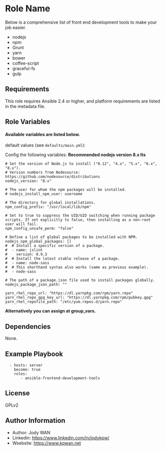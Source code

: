 Role Name
=========
Below is a comprehensive list of front end development tools to make your job easier.

* nodejs
* npm
* Grunt
* yarn
* bower
* coffee-script
* graceful-fs
* gulp

Requirements
------------

This role requires Ansible 2.4 or higher, and platform requirements are listed in the metadata file.

Role Variables
--------------

#### Available variables are listed below.

default values (see `defaults/main.yml`):

Config the following variables:
**Recommended nodejs version 8.x lts**
```
# Set the version of Node.js to install ("0.12", "4.x", "5.x", "6.x", "8.x").
# Version numbers from Nodesource: https://github.com/nodesource/distributions
nodejs_version: "8.x"

# The user for whom the npm packages will be installed.
# nodejs_install_npm_user: username

# The directory for global installations.
npm_config_prefix: "/usr/local/lib/npm"

# Set to true to suppress the UID/GID switching when running package scripts. If set explicitly to false, then installing as a non-root user will fail.
npm_config_unsafe_perm: "false"

# Define a list of global packages to be installed with NPM.
nodejs_npm_global_packages: []
#  # Install a specific version of a package.
#  - name: jslint
#    version: 0.9.3
#  # Install the latest stable release of a package.
#  - name: node-sass
#  # This shorthand syntax also works (same as previous example).
#  - node-sass

# The path of a package.json file used to install packages globally.
nodejs_package_json_path: ""

yarn_rhel_repo_url: "https://dl.yarnpkg.com/rpm/yarn.repo"
yarn_rhel_repo_gpg_key_url: "https://dl.yarnpkg.com/rpm/pubkey.gpg"
yarn_rhel_repofile_path: "/etc/yum.repos.d/yarn.repo"
```

**Alternatively you can assign at group_vars.**

Dependencies
------------

None.

Example Playbook
----------------
```
  - hosts: server
    become: true
    roles:
       - ansible-frontend-development-tools
```

License
-------

GPLv2

Author Information
------------------

* Author: Jody WAN
* Linkedin: https://www.linkedin.com/in/jodykpw/
* Wsebsite: https://www.kpwan.net
